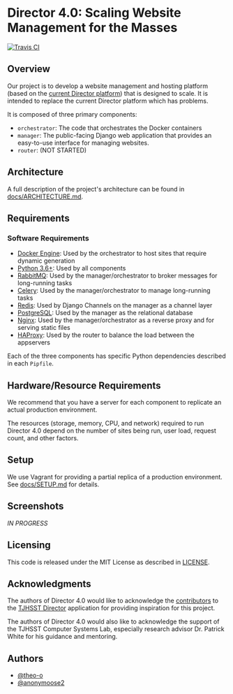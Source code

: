 # Director 4.0: Scaling Website Management for the Masses

[![Travis CI](https://api.travis-ci.com/tjresearch/research-theo_john.svg?branch=master)](https://travis-ci.com/tjresearch/research-theo_john)

## Overview
Our project is to develop a website management and hosting platform (based on the [current Director platform](https://github.com/tjcsl/director)) that is designed to scale. It is intended to replace the current Director platform which has problems.

It is composed of three primary components:
* `orchestrator`: The code that orchestrates the Docker containers
* `manager`: The public-facing Django web application that provides an easy-to-use interface for managing websites.
* `router`: (NOT STARTED)

## Architecture
A full description of the project's architecture can be found in [docs/ARCHITECTURE.md](docs/ARCHITECTURE.md).

## Requirements

### Software Requirements
* [Docker Engine](https://docs.docker.com/engine/): Used by the orchestrator to host sites that require dynamic generation
* [Python 3.6+](https://www.python.org/): Used by all components
* [RabbitMQ](https://www.rabbitmq.com/): Used by the manager/orchestrator to broker messages for long-running tasks
* [Celery](http://www.celeryproject.org/): Used by the manager/orchestrator to manage long-running tasks
* [Redis](https://redis.io/): Used by Django Channels on the manager as a channel layer
* [PostgreSQL](https://www.postgresql.org/): Used by the manager as the relational database
* [Nginx](https://nginx.org/): Used by the manager/orchestrator as a reverse proxy and for serving static files
* [HAProxy](https://www.haproxy.org/): Used by the router to balance the load between the appservers

Each of the three components has specific Python dependencies described in each `Pipfile`.

## Hardware/Resource Requirements

We recommend that you have a server for each component to replicate an actual production environment.

The resources (storage, memory, CPU, and network) required to run Director 4.0 depend on the number of sites being run, user load, request count, and other factors.

## Setup

We use Vagrant for providing a partial replica of a production environment. See [docs/SETUP.md](docs/SETUP.md) for details.

## Screenshots

*IN PROGRESS*

## Licensing
This code is released under the MIT License as described in [LICENSE](LICENSE).

## Acknowledgments
The authors of Director 4.0 would like to acknowledge the [contributors](https://github.com/tjcsl/director/graphs/contributors) to the [TJHSST Director](https://github.com/tjcsl/director) application for providing inspiration for this project.

The authors of Director 4.0 would also like to acknowledge the support of the TJHSST Computer Systems Lab, especially research advisor Dr. Patrick White for his guidance and mentoring.

## Authors
- [@theo-o](https://github.com/theo-o)
- [@anonymoose2](https://github.com/anonymoose2)
